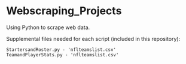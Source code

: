 # Webscraping_Projects

Using Python to scrape web data.

Supplemental files needed for each script (included in this repository):

    StartersandRoster.py - 'nflteamslist.csv'
    TeamandPlayerStats.py - 'nflteamslist.csv'
